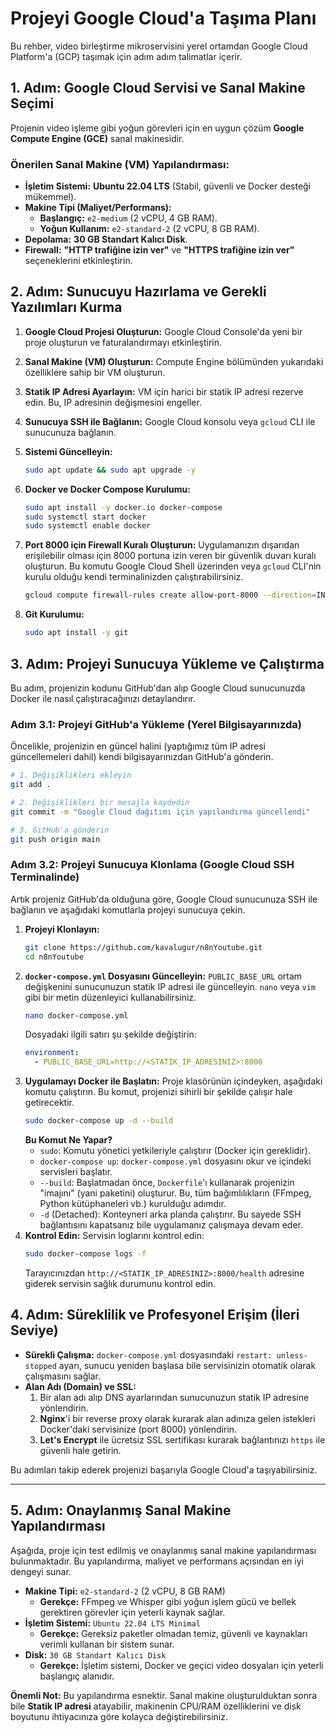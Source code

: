 # Projeyi Google Cloud'a Taşıma Planı

Bu rehber, video birleştirme mikroservisini yerel ortamdan Google Cloud Platform'a (GCP) taşımak için adım adım talimatlar içerir.

## 1. Adım: Google Cloud Servisi ve Sanal Makine Seçimi

Projenin video işleme gibi yoğun görevleri için en uygun çözüm **Google Compute Engine (GCE)** sanal makinesidir.

### Önerilen Sanal Makine (VM) Yapılandırması:

*   **İşletim Sistemi:** **Ubuntu 22.04 LTS** (Stabil, güvenli ve Docker desteği mükemmel).
*   **Makine Tipi (Maliyet/Performans):**
    *   **Başlangıç:** `e2-medium` (2 vCPU, 4 GB RAM).
    *   **Yoğun Kullanım:** `e2-standard-2` (2 vCPU, 8 GB RAM).
*   **Depolama:** **30 GB Standart Kalıcı Disk**.
*   **Firewall:** **"HTTP trafiğine izin ver"** ve **"HTTPS trafiğine izin ver"** seçeneklerini etkinleştirin.

## 2. Adım: Sunucuyu Hazırlama ve Gerekli Yazılımları Kurma

1.  **Google Cloud Projesi Oluşturun:** Google Cloud Console'da yeni bir proje oluşturun ve faturalandırmayı etkinleştirin.
2.  **Sanal Makine (VM) Oluşturun:** Compute Engine bölümünden yukarıdaki özelliklere sahip bir VM oluşturun.
3.  **Statik IP Adresi Ayarlayın:** VM için harici bir statik IP adresi rezerve edin. Bu, IP adresinin değişmesini engeller.
4.  **Sunucuya SSH ile Bağlanın:** Google Cloud konsolu veya `gcloud` CLI ile sunucunuza bağlanın.
5.  **Sistemi Güncelleyin:**
    ```bash
    sudo apt update && sudo apt upgrade -y
    ```
6.  **Docker ve Docker Compose Kurulumu:**
    ```bash
    sudo apt install -y docker.io docker-compose
    sudo systemctl start docker
    sudo systemctl enable docker
    ```
7.  **Port 8000 için Firewall Kuralı Oluşturun:**
    Uygulamanızın dışarıdan erişilebilir olması için 8000 portuna izin veren bir güvenlik duvarı kuralı oluşturun. Bu komutu Google Cloud Shell üzerinden veya `gcloud` CLI'nin kurulu olduğu kendi terminalinizden çalıştırabilirsiniz.
    ```bash
    gcloud compute firewall-rules create allow-port-8000 --direction=INGRESS --priority=1000 --network=default --action=ALLOW --rules=tcp:8000 --source-ranges=0.0.0.0/0
    ```

8.  **Git Kurulumu:**
    ```bash
    sudo apt install -y git
    ```

## 3. Adım: Projeyi Sunucuya Yükleme ve Çalıştırma

Bu adım, projenizin kodunu GitHub'dan alıp Google Cloud sunucunuzda Docker ile nasıl çalıştıracağınızı detaylandırır.

### Adım 3.1: Projeyi GitHub'a Yükleme (Yerel Bilgisayarınızda)

Öncelikle, projenizin en güncel halini (yaptığımız tüm IP adresi güncellemeleri dahil) kendi bilgisayarınızdan GitHub'a gönderin.

```bash
# 1. Değişiklikleri ekleyin
git add .

# 2. Değişiklikleri bir mesajla kaydedin
git commit -m "Google Cloud dağıtımı için yapılandırma güncellendi"

# 3. GitHub'a gönderin
git push origin main
```

### Adım 3.2: Projeyi Sunucuya Klonlama (Google Cloud SSH Terminalinde)

Artık projeniz GitHub'da olduğuna göre, Google Cloud sunucunuza SSH ile bağlanın ve aşağıdaki komutlarla projeyi sunucuya çekin.

1.  **Projeyi Klonlayın:**
    ```bash
    git clone https://github.com/kavalugur/n8nYoutube.git
    cd n8nYoutube
    ```
2.  **`docker-compose.yml` Dosyasını Güncelleyin:**
    `PUBLIC_BASE_URL` ortam değişkenini sunucunuzun statik IP adresi ile güncelleyin. `nano` veya `vim` gibi bir metin düzenleyici kullanabilirsiniz.
    ```bash
    nano docker-compose.yml
    ```
    Dosyadaki ilgili satırı şu şekilde değiştirin:
    ```yaml
    environment:
      - PUBLIC_BASE_URL=http://<STATIK_IP_ADRESINIZ>:8000
    ```
3.  **Uygulamayı Docker ile Başlatın:**
    Proje klasörünün içindeyken, aşağıdaki komutu çalıştırın. Bu komut, projenizi sihirli bir şekilde çalışır hale getirecektir.
    ```bash
    sudo docker-compose up -d --build
    ```
    **Bu Komut Ne Yapar?**
    *   `sudo`: Komutu yönetici yetkileriyle çalıştırır (Docker için gereklidir).
    *   `docker-compose up`: `docker-compose.yml` dosyasını okur ve içindeki servisleri başlatır.
    *   `--build`: Başlatmadan önce, `Dockerfile`'ı kullanarak projenizin "imajını" (yani paketini) oluşturur. Bu, tüm bağımlılıkların (FFmpeg, Python kütüphaneleri vb.) kurulduğu adımdır.
    *   `-d` (Detached): Konteyneri arka planda çalıştırır. Bu sayede SSH bağlantısını kapatsanız bile uygulamanız çalışmaya devam eder.
4.  **Kontrol Edin:**
    Servisin loglarını kontrol edin:
    ```bash
    sudo docker-compose logs -f
    ```
    Tarayıcınızdan `http://<STATIK_IP_ADRESINIZ>:8000/health` adresine giderek servisin sağlık durumunu kontrol edin.

## 4. Adım: Süreklilik ve Profesyonel Erişim (İleri Seviye)

*   **Sürekli Çalışma:** `docker-compose.yml` dosyasındaki `restart: unless-stopped` ayarı, sunucu yeniden başlasa bile servisinizin otomatik olarak çalışmasını sağlar.
*   **Alan Adı (Domain) ve SSL:**
    1.  Bir alan adı alıp DNS ayarlarından sunucunuzun statik IP adresine yönlendirin.
    2.  **Nginx**'i bir reverse proxy olarak kurarak alan adınıza gelen istekleri Docker'daki servisinize (port 8000) yönlendirin.
    3.  **Let's Encrypt** ile ücretsiz SSL sertifikası kurarak bağlantınızı `https` ile güvenli hale getirin.

Bu adımları takip ederek projenizi başarıyla Google Cloud'a taşıyabilirsiniz.

---

## 5. Adım: Onaylanmış Sanal Makine Yapılandırması

Aşağıda, proje için test edilmiş ve onaylanmış sanal makine yapılandırması bulunmaktadır. Bu yapılandırma, maliyet ve performans açısından en iyi dengeyi sunar.

*   **Makine Tipi:** `e2-standard-2` (2 vCPU, 8 GB RAM)
    *   **Gerekçe:** FFmpeg ve Whisper gibi yoğun işlem gücü ve bellek gerektiren görevler için yeterli kaynak sağlar.
*   **İşletim Sistemi:** `Ubuntu 22.04 LTS Minimal`
    *   **Gerekçe:** Gereksiz paketler olmadan temiz, güvenli ve kaynakları verimli kullanan bir sistem sunar.
*   **Disk:** `30 GB Standart Kalıcı Disk`
    *   **Gerekçe:** İşletim sistemi, Docker ve geçici video dosyaları için yeterli başlangıç alanıdır.

**Önemli Not:** Bu yapılandırma esnektir. Sanal makine oluşturulduktan sonra bile **Statik IP adresi** atayabilir, makinenin CPU/RAM özelliklerini ve disk boyutunu ihtiyacınıza göre kolayca değiştirebilirsiniz.
